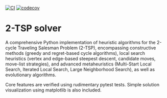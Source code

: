 [![CI](https://github.com/Poranny/2-TSP/actions/workflows/ci.yml/badge.svg)](https://github.com/Poranny/Sssnake/actions) [![codecov](https://codecov.io/gh/Poranny/2-TSP/graph/badge.svg?token=W1WXPE0X2H)](https://codecov.io/gh/Poranny/2-TSP)

# 2-TSP solver

A comprehensive Python implementation of heuristic algorithms for the 2-cycle Traveling Salesman Problem (2-TSP), encompassing constructive methods (greedy and regret-based cycle algorithms), local search heuristics (vertex and edge-based steepest descent, candidate moves, move-list strategies), and advanced metaheuristics (Multi-Start Local Search, Iterated Local Search, Large Neighborhood Search), as well as evolutionary algorithms.

Core features are verified using rudimentary pytest tests.
Simple solution visualization using matplotlib is also included.
